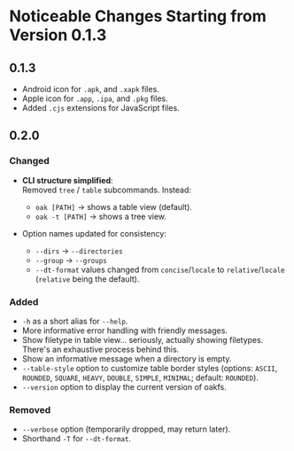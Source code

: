 # Noticeable Changes Starting from Version 0.1.3

## 0.1.3

* Android icon for `.apk`, and `.xapk` files.
* Apple icon for `.app`, `.ipa`, and `.pkg` files.
* Added `.cjs` extensions for JavaScript files.

## 0.2.0

### Changed

- **CLI structure simplified**:  
  Removed `tree` / `table` subcommands. Instead:
    - `oak [PATH]` → shows a table view (default).
    - `oak -t [PATH]` → shows a tree view.

- Option names updated for consistency:
    - `--dirs` → `--directories`
    - `--group` → `--groups`
    - `--dt-format` values changed from `concise`/`locale` to `relative`/`locale` (`relative` being the default).

### Added

- `-h` as a short alias for `--help`.
- More informative error handling with friendly messages.
- Show filetype in table view... seriously, actually showing filetypes. There's an exhaustive process behind this.
- Show an informative message when a directory is empty.
- `--table-style` option to customize table border styles (options: `ASCII`, `ROUNDED`, `SQUARE`, `HEAVY`, `DOUBLE`,
  `SIMPLE`, `MINIMAL`; default: `ROUNDED`).
- `--version` option to display the current version of oakfs.

### Removed

- `--verbose` option (temporarily dropped, may return later).
- Shorthand `-T` for `--dt-format`.